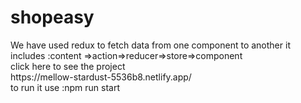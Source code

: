 # shopeasy
<div>We have used redux to fetch data from one component to another it includes :content =>action=>reducer=>store=>component </div>
<div>click here to see the project</div>
<div>https://mellow-stardust-5536b8.netlify.app/</div>
<div>to run it use :npm run start </div>
